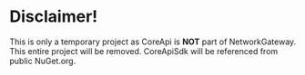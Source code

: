 # Disclaimer!

This is only a temporary project as CoreApi is **NOT** part of NetworkGateway. This entire project will be removed. CoreApiSdk will be referenced from public NuGet.org.
